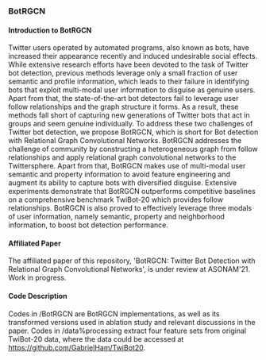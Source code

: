 ### BotRGCN

#### Introduction to BotRGCN
Twitter users operated by automated programs, also known as bots, have increased their appearance recently and induced undesirable social effects. While extensive research efforts have been devoted to the task of Twitter bot detection, previous methods leverage only a small fraction of user semantic and profile information, which leads to their failure in identifying bots that exploit multi-modal user information to disguise as genuine users. Apart from that, the state-of-the-art bot detectors fail to leverage user follow relationships and the graph structure it forms. As a result, these methods fall short of capturing new generations of Twitter bots that act in groups and seem genuine individually. To address these two challenges of Twitter bot detection, we propose BotRGCN, which is short for Bot detection with Relational Graph Convolutional Networks. BotRGCN addresses the challenge of community by constructing a heterogeneous graph from follow relationships and apply relational graph convolutional networks to the Twittersphere. Apart from that, BotRGCN makes use of multi-modal user semantic and property information to avoid feature engineering and augment its ability to capture bots with diversified disguise. Extensive experiments demonstrate that BotRGCN outperforms competitive baselines on a comprehensive benchmark TwiBot-20 which provides follow relationships. BotRGCN is also proved to effectively leverage three modals of user information, namely semantic, property and neighborhood information, to boost bot detection performance.

#### Affiliated Paper
The affiliated paper of this repository, 'BotRGCN: Twitter Bot Detection with Relational Graph Convolutional Networks', is under review at ASONAM'21. Work in progress.

#### Code Description
Codes in /BotRGCN are BotRGCN implementations, as well as its transformed versions used in ablation study and relevant discussions in the paper. Codes in /data%processing extract four feature sets from original TwiBot-20 data, where the data could be accessed at https://github.com/GabrielHam/TwiBot20.
